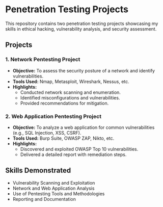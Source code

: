 # Penetration Testing Projects

This repository contains two penetration testing projects showcasing my skills in ethical hacking, vulnerability analysis, and security assessment.

## Projects

### 1. **Network Pentesting Project**
- **Objective:** To assess the security posture of a network and identify vulnerabilities.
- **Tools Used:** Nmap, Metasploit, Wireshark, Nessus, etc.
- **Highlights:**
  - Conducted network scanning and enumeration.
  - Identified misconfigurations and vulnerabilities.
  - Provided recommendations for mitigation.

### 2. **Web Application Pentesting Project**
- **Objective:** To analyze a web application for common vulnerabilities (e.g., SQL Injection, XSS, CSRF).
- **Tools Used:** Burp Suite, OWASP ZAP, Nikto, etc.
- **Highlights:**
  - Discovered and exploited OWASP Top 10 vulnerabilities.
  - Delivered a detailed report with remediation steps.

## Skills Demonstrated
- Vulnerability Scanning and Exploitation
- Network and Web Application Analysis
- Use of Pentesting Tools and Methodologies
- Reporting and Documentation
